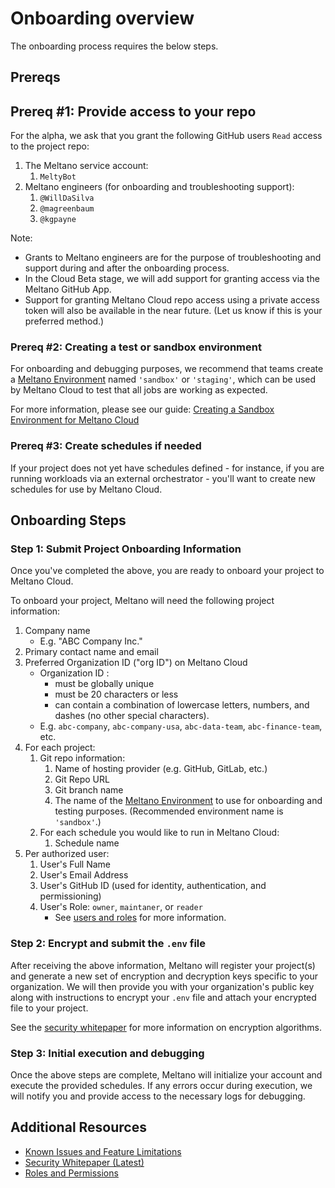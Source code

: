 # Onboarding overview

The onboarding process requires the below steps.

## Prereqs

## Prereq #1: Provide access to your repo

For the alpha, we ask that you grant the following GitHub users `Read` access to the project repo:

1. The Meltano service account:
    1. `MeltyBot`
1. Meltano engineers (for onboarding and troubleshooting support):
    1. `@WillDaSilva`
    1. `@magreenbaum`
    1. `@kgpayne`

Note:

- Grants to Meltano engineers are for the purpose of troubleshooting and support during and after the onboarding process.
- In the Cloud Beta stage, we will add support for granting access via the Meltano GitHub App.
- Support for granting Meltano Cloud repo access using a private access token will also be available in the near future. (Let us know if this is your preferred method.)

### Prereq #2: Creating a test or sandbox environment

For onboarding and debugging purposes, we recommend that teams create a [Meltano Environment](https://docs.meltano.com/concepts/environments) named `'sandbox'` or `'staging'`, which can be used by Meltano Cloud to test that all jobs are working as expected.

For more information, please see our guide: [Creating a Sandbox Environment for Meltano Cloud](sandbox_environments.md)

### Prereq #3: Create schedules if needed

If your project does not yet have schedules defined - for instance, if you are running workloads via an external orchestrator - you'll want to create new schedules for use by Meltano Cloud.

## Onboarding Steps

### Step 1: Submit Project Onboarding Information

Once you've completed the above, you are ready to onboard your project to Meltano Cloud.

To onboard your project, Meltano will need the following project information:

1. Company name
   - E.g. "ABC Company Inc."
1. Primary contact name and email
1. Preferred Organization ID ("org ID") on Meltano Cloud
   - Organization ID :
     - must be globally unique
     - must be 20 characters or less
     - can contain a combination of lowercase letters, numbers, and dashes (no other special characters).
   - E.g. `abc-company`, `abc-company-usa`, `abc-data-team`, `abc-finance-team`, etc.
1. For each project:
    1. Git repo information:
        1. Name of hosting provider (e.g. GitHub, GitLab, etc.)
        1. Git Repo URL
        1. Git branch name
        1. The name of the [Meltano Environment](https://docs.meltano.com/concepts/environments) to use for onboarding and testing purposes. (Recommended environment name is `'sandbox'`.)
    1. For each schedule you would like to run in Meltano Cloud:
        1. Schedule name
1. Per authorized user:
    1. User's Full Name
    1. User's Email Address
    1. User's GitHub ID (used for identity, authentication, and permissioning)
    1. User's Role: `owner`, `maintaner`, or `reader`
       - See [users and roles](roles_and_permissions.md) for more information.

### Step 2: Encrypt and submit the `.env` file

After receiving the above information, Meltano will register your project(s) and generate a new set of encryption and decryption keys specific to your organization. We will then provide you with your organization's public key along with instructions to encrypt your `.env` file and attach your encrypted file to your project.

See the [security whitepaper](security.md) for more information on encryption algorithms.

### Step 3: Initial execution and debugging

Once the above steps are complete, Meltano will initialize your account and execute the provided schedules. If any errors occur during execution, we will notify you and provide access to the necessary logs for debugging.

## Additional Resources

- [Known Issues and Feature Limitations](known_issues.md)
- [Security Whitepaper (Latest)](security.md)
- [Roles and Permissions](roles_and_permissions.md)
